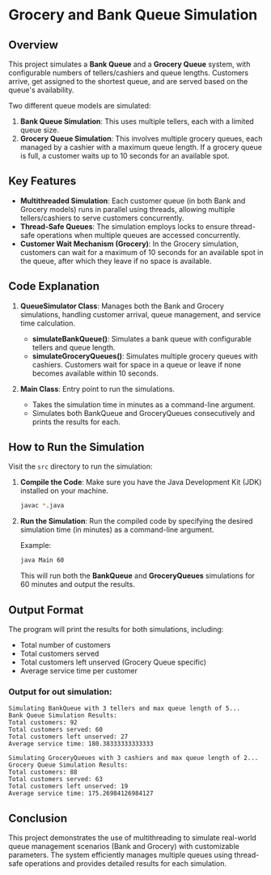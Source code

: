 # Grocery and Bank Queue Simulation

## Overview
This project simulates a **Bank Queue** and a **Grocery Queue** system, with configurable numbers of tellers/cashiers and queue lengths. Customers arrive, get assigned to the shortest queue, and are served based on the queue's availability. 

Two different queue models are simulated:
1. **Bank Queue Simulation**: This uses multiple tellers, each with a limited queue size. 
2. **Grocery Queue Simulation**: This involves multiple grocery queues, each managed by a cashier with a maximum queue length. If a grocery queue is full, a customer waits up to 10 seconds for an available spot.

## Key Features
- **Multithreaded Simulation**: Each customer queue (in both Bank and Grocery models) runs in parallel using threads, allowing multiple tellers/cashiers to serve customers concurrently.
- **Thread-Safe Queues**: The simulation employs locks to ensure thread-safe operations when multiple queues are accessed concurrently.
- **Customer Wait Mechanism (Grocery)**: In the Grocery simulation, customers can wait for a maximum of 10 seconds for an available spot in the queue, after which they leave if no space is available.

## Code Explanation

1. **QueueSimulator Class**: Manages both the Bank and Grocery simulations, handling customer arrival, queue management, and service time calculation.
    - **simulateBankQueue()**: Simulates a bank queue with configurable tellers and queue length.
    - **simulateGroceryQueues()**: Simulates multiple grocery queues with cashiers. Customers wait for space in a queue or leave if none becomes available within 10 seconds.
   
2. **Main Class**: Entry point to run the simulations.
    - Takes the simulation time in minutes as a command-line argument.
    - Simulates both BankQueue and GroceryQueues consecutively and prints the results for each.

## How to Run the Simulation

Visit the `src` directory to run the simulation:

1. **Compile the Code**:
   Make sure you have the Java Development Kit (JDK) installed on your machine.
   ```bash
   javac *.java
   ```

2. **Run the Simulation**:
   Run the compiled code by specifying the desired simulation time (in minutes) as a command-line argument.
   
   Example:
   ```bash
   java Main 60
   ```

   This will run both the **BankQueue** and **GroceryQueues** simulations for 60 minutes and output the results.

## Output Format
The program will print the results for both simulations, including:
- Total number of customers
- Total customers served
- Total customers left unserved (Grocery Queue specific)
- Average service time per customer

### Output for out simulation:
```
Simulating BankQueue with 3 tellers and max queue length of 5...
Bank Queue Simulation Results:
Total customers: 92
Total customers served: 60
Total customers left unserved: 27
Average service time: 180.38333333333333

Simulating GroceryQueues with 3 cashiers and max queue length of 2...
Grocery Queue Simulation Results:
Total customers: 88
Total customers served: 63
Total customers left unserved: 19
Average service time: 175.26984126984127
```

## Conclusion
This project demonstrates the use of multithreading to simulate real-world queue management scenarios (Bank and Grocery) with customizable parameters. The system efficiently manages multiple queues using thread-safe operations and provides detailed results for each simulation.